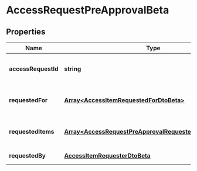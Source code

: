 # AccessRequestPreApprovalBeta

## Properties

Name | Type | Description | Notes
------------ | ------------- | ------------- | -------------
**accessRequestId** | **string** | The unique ID of the access request. | [default to undefined]
**requestedFor** | [**Array&lt;AccessItemRequestedForDtoBeta&gt;**](AccessItemRequestedForDtoBeta.md) | Identities access was requested for. | [default to undefined]
**requestedItems** | [**Array&lt;AccessRequestPreApprovalRequestedItemsInnerBeta&gt;**](AccessRequestPreApprovalRequestedItemsInnerBeta.md) | Details of the access items being requested. | [default to undefined]
**requestedBy** | [**AccessItemRequesterDtoBeta**](AccessItemRequesterDtoBeta.md) |  | [default to undefined]

